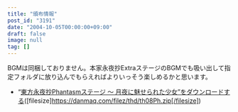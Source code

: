 ```yaml
---
title: "頒布情報"
post_id: "3191"
date: "2004-10-05T00:00:00+09:00"
draft: false
image: null
tag: []
---
```



BGMは同梱しておりません。本家永夜抄ExtraステージのBGMでも吸い出して指定フォルダに放り込んでもらえればよりいっそう楽しめるかと思います。

  * “[東方永夜抄Phantasmステージ ～ 月夜に魅せられた少女”をダウンロードする](/filez/thd/th08Ph.zip)([filesize]https://danmaq.com/filez/thd/th08Ph.zip[/filesize])
